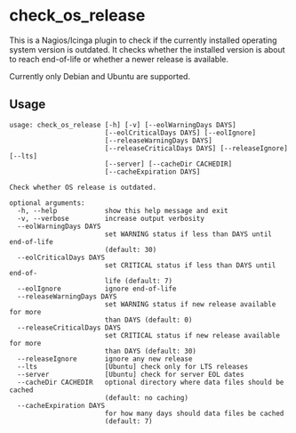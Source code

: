 # check_os_release #

This is a Nagios/Icinga plugin to check if the currently installed operating system version is outdated. It checks whether the installed version is about to reach end-of-life or whether a newer release is available.

Currently only Debian and Ubuntu are supported.

## Usage ##
```
usage: check_os_release [-h] [-v] [--eolWarningDays DAYS]
                        [--eolCriticalDays DAYS] [--eolIgnore]
                        [--releaseWarningDays DAYS]
                        [--releaseCriticalDays DAYS] [--releaseIgnore] [--lts]
                        [--server] [--cacheDir CACHEDIR]
                        [--cacheExpiration DAYS]

Check whether OS release is outdated.

optional arguments:
  -h, --help            show this help message and exit
  -v, --verbose         increase output verbosity
  --eolWarningDays DAYS
                        set WARNING status if less than DAYS until end-of-life
                        (default: 30)
  --eolCriticalDays DAYS
                        set CRITICAL status if less than DAYS until end-of-
                        life (default: 7)
  --eolIgnore           ignore end-of-life
  --releaseWarningDays DAYS
                        set WARNING status if new release available for more
                        than DAYS (default: 0)
  --releaseCriticalDays DAYS
                        set CRITICAL status if new release available for more
                        than DAYS (default: 30)
  --releaseIgnore       ignore any new release
  --lts                 [Ubuntu] check only for LTS releases
  --server              [Ubuntu] check for server EOL dates
  --cacheDir CACHEDIR   optional directory where data files should be cached
                        (default: no caching)
  --cacheExpiration DAYS
                        for how many days should data files be cached
                        (default: 7)
```
